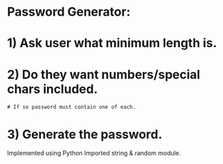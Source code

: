 # Password Generator:
# 1) Ask user what minimum length is.
# 2) Do they want numbers/special chars included.
    # If so password must contain one of each.
# 3) Generate the password.

Implemented using Python
Imported string & random module.
